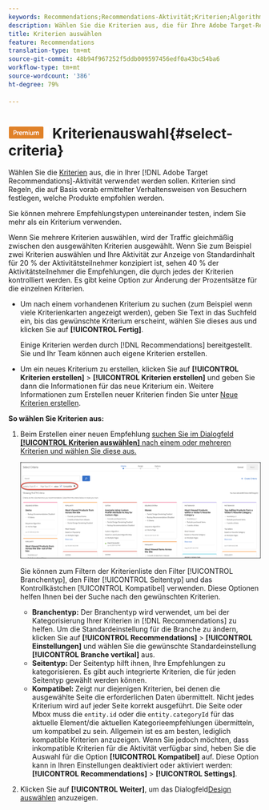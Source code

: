 ```yaml
---
keywords: Recommendations;Recommendations-Aktivität;Kriterien;Algorithmus
description: Wählen Sie die Kriterien aus, die für Ihre Adobe Target-Recommendations-Aktivität verwendet werden sollen.
title: Kriterien auswählen
feature: Recommendations
translation-type: tm+mt
source-git-commit: 48b94f967252f5ddb009597456edf0a43bc54ba6
workflow-type: tm+mt
source-wordcount: '386'
ht-degree: 79%

---
```



# ![PREMIUM](/help/assets/premium.png) Kriterienauswahl{#select-criteria}

Wählen Sie die [Kriterien](/help/c-recommendations/c-algorithms/algorithms.md) aus, die in Ihrer [!DNL Adobe Target Recommendations]-Aktivität verwendet werden sollen. Kriterien sind Regeln, die auf Basis vorab ermittelter Verhaltensweisen von Besuchern festlegen, welche Produkte empfohlen werden.

Sie können mehrere Empfehlungstypen untereinander testen, indem Sie mehr als ein Kriterium verwenden.

Wenn Sie mehrere Kriterien auswählen, wird der Traffic gleichmäßig zwischen den ausgewählten Kriterien ausgewählt. Wenn Sie zum Beispiel zwei Kriterien auswählen und Ihre Aktivität zur Anzeige von Standardinhalt für 20 % der Aktivitätsteilnehmer konzipiert ist, sehen 40 % der Aktivitätsteilnehmer die Empfehlungen, die durch jedes der Kriterien kontrolliert werden. Es gibt keine Option zur Änderung der Prozentsätze für die einzelnen Kriterien.

* Um nach einem vorhandenen Kriterium zu suchen (zum Beispiel wenn viele Kriterienkarten angezeigt werden), geben Sie Text in das Suchfeld ein, bis das gewünschte Kriterium erscheint, wählen Sie dieses aus und klicken Sie auf **[!UICONTROL Fertig]**.

   Einige Kriterien werden durch [!DNL Recommendations] bereitgestellt. Sie und Ihr Team können auch eigene Kriterien erstellen.

* Um ein neues Kriterium zu erstellen, klicken Sie auf **[!UICONTROL Kriterien erstellen]** > **[!UICONTROL Kriterien erstellen]** und geben Sie dann die Informationen für das neue Kriterium ein. Weitere Informationen zum Erstellen neuer Kriterien finden Sie unter [Neue Kriterien erstellen](/help/c-recommendations/c-algorithms/create-new-algorithm.md#task_8A9CB465F28D44899F69F38AD27352FE).

**So wählen Sie Kriterien aus:**

1. Beim Erstellen einer neuen Empfehlung [suchen Sie im Dialogfeld **[!UICONTROL Kriterien auswählen]** nach einem oder mehreren Kriterien und wählen Sie diese aus.](/help/c-recommendations/t-create-recs-activity/create-recs-activity.md#task_6874328773C64C44A73F0A130AD3F96F)

   ![Dialogfeld „Kriterien auswählen“](/help/c-recommendations/t-create-recs-activity/assets/filters.png)

   Sie können zum Filtern der Kriterienliste den Filter [!UICONTROL Branchentyp], den Filter [!UICONTROL Seitentyp] und das Kontrollkästchen [!UICONTROL Kompatibel] verwenden. Diese Optionen helfen Ihnen bei der Suche nach den gewünschten Kriterien.

   * **Branchentyp:** Der Branchentyp wird verwendet, um bei der Kategorisierung Ihrer Kriterien in [!DNL Recommendations] zu helfen. Um die Standardeinstellung für die Branche zu ändern, klicken Sie auf **[!UICONTROL Recommendations]** > **[!UICONTROL Einstellungen]** und wählen Sie die gewünschte Standardeinstellung **[!UICONTROL Branche vertikal]** aus.
   * **Seitentyp:** Der Seitentyp hilft ihnen, Ihre Empfehlungen zu kategorisieren. Es gibt auch integrierte Kriterien, die für jeden Seitentyp gewählt werden können.
   * **Kompatibel:** Zeigt nur diejenigen Kriterien, bei denen die ausgewählte Seite die erforderlichen Daten übermittelt. Nicht jedes Kriterium wird auf jeder Seite korrekt ausgeführt. Die Seite oder Mbox muss die `entity.id` oder die `entity.categoryId` für das aktuelle Element/die aktuellen Kategorieempfehlungen übermitteln, um kompatibel zu sein. Allgemein ist es am besten, lediglich kompatible Kriterien anzuzeigen. Wenn Sie jedoch möchten, dass inkompatible Kriterien für die Aktivität verfügbar sind, heben Sie die Auswahl für die Option **[!UICONTROL Kompatibel]** auf. Diese Option kann in Ihren Einstellungen deaktiviert oder aktiviert werden: **[!UICONTROL Recommendations]** > **[!UICONTROL Settings]**.

1. Klicken Sie auf **[!UICONTROL Weiter]**, um das Dialogfeld[Design auswählen](/help/c-recommendations/c-design-overview/design-overview.md) anzuzeigen.
